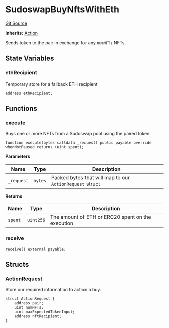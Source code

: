 # SudoswapBuyNftsWithEth
[Git Source](https://github.com/FloorDAO/floor-v2/blob/c8169a0594ad07a37d169672a50f4155c41be809/src/contracts/actions/sudoswap/BuyNftsWithEth.sol)

**Inherits:**
[Action](/src/contracts/actions/Action.sol/contract.Action.md)

Sends token to the pair in exchange for any `numNFTs` NFTs.


## State Variables
### ethRecipient
Temporary store for a fallback ETH recipient


```solidity
address ethRecipient;
```


## Functions
### execute

Buys one or more NFTs from a Sudoswap pool using the paired token.


```solidity
function execute(bytes calldata _request) public payable override whenNotPaused returns (uint spent);
```
**Parameters**

|Name|Type|Description|
|----|----|-----------|
|`_request`|`bytes`|Packed bytes that will map to our `ActionRequest` struct|

**Returns**

|Name|Type|Description|
|----|----|-----------|
|`spent`|`uint256`|The amount of ETH or ERC20 spent on the execution|


### receive


```solidity
receive() external payable;
```

## Structs
### ActionRequest
Store our required information to action a buy.


```solidity
struct ActionRequest {
    address pair;
    uint numNFTs;
    uint maxExpectedTokenInput;
    address nftRecipient;
}
```

